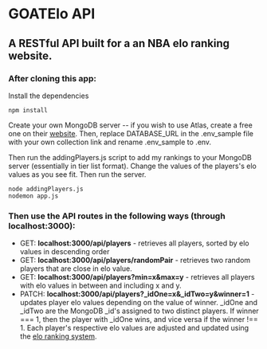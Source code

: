 # GOATElo API

## A RESTful API built for a an NBA elo ranking website.

### After cloning this app:

Install the dependencies
```
npm install
```
Create your own MongoDB server -- if you wish to use Atlas, create a free one on their [website](https://www.mongodb.com/cloud/atlas). Then, replace DATABASE_URL in the .env_sample file with your own collection link and rename .env_sample to .env.

Then run the addingPlayers.js script to add my rankings to your MongoDB server (essentially in tier list format). Change the values of the players's elo values as you see fit. Then run the server.

```
node addingPlayers.js
nodemon app.js
```

### Then use the API routes in the following ways (through localhost:3000):
- GET: **localhost:3000/api/players** - retrieves all players, sorted by elo values in descending order
- GET: **localhost:3000/api/players/randomPair** - retrieves two random players that are close in elo value. 
- GET: **localhost:3000/api/players?min=x&max=y** - retrieves all players with elo values in between and including x and y. 
- PATCH: **localhost:3000/api/players?_idOne=x&_idTwo=y&winner=1** - updates player elo values depending on the value of winner. _idOne and _idTwo are the MongoDB _id's assigned to two distinct players. If winner === 1, then the player with _idOne wins, and vice versa if the winner !== 1. Each player's respective elo values are adjusted and updated using the [elo ranking system](https://en.wikipedia.org/wiki/Elo_rating_system). 
